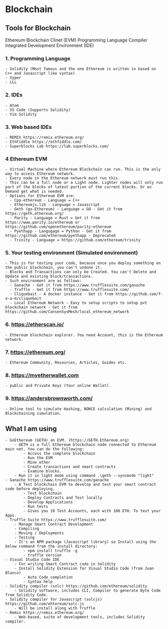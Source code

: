 # Blockchain

## Tools for Blockchain

Ethereum Blockchain Clinet (EVM)
Programming Language Compiler
Integrated Development Environment (IDE)

### 1. Programming Language
    - Solidity (Most famous and the one Ethereum is written in based on C++ and Javascript like syntax)
    - Vyper
    - LLL
  
### 2. IDEs
    - Atom
    - VS Code (Supports Solidity)
    - Vim Solidity

### 3. Web based IDEs
    - REMIX https://remix.ethereum.org/
    - EthFiddle https://ethfiddle.com/
    - Superblocks Lab https://lab.superblocks.com/

### 4 Ethereum EVM 
    - Virtual Machine where Ethereum Blockchain can run. This is the only way to access Ethereum network.
    - Every node in the Ethereum network must run this.
    - This can be a full node or a Light node. Lighter nodes will only run part of the blocks of latest portion of the current blocks. Or on Demand get what is needed.
    - Options for Ethereum EVM are:
      - Cpp-ethereum - Language = C++ 
      - Ethereumjs.lib - Language = Javascript
      - Geth (go-Ethereum) - Language = GO - Get it from https://geth.ethereum.org/
      - Parity - Language = Rust = Get it from https://www.parity.io/ethereum or https://github.com/openethereum/parity-ethereum 
      - Pyethapp - Langugage = Python - Get it from https://github.com/ethereum/pyethapp - Deprecated
      - Trinity - Language = https://github.com/ethereum/trinity

### 5. Your testing environment (Simulated environment)
    - This is for testing your code, because once you deploy something on the public blockchain, you can't undone it.
    - Blocks and Transactions can only be Created. You can't Delete and Update and existing block/transactions.
    - Such environment are as follows:
      - Ganache - Get it from https://www.trufflesuite.com/ganache
      - Truffle - Get it from https://www.trufflesuite.com/
      - Cliquebait - A docker instance - Get it from https://github.com/f-o-a-m/cliquebait
      - Local Ethereum Network - Easy to setup scripts to setup pvt blockchain network - Get it from https://github.com/ConsenSysMesh/local_ethereum_network 

### 6. https://etherscan.io/ 
    - Ethereum blockchain explorer. You need Account, this is the Ethereum network.
	
### 7. https://ethereum.org/
	- Ethereum Community, Resources, Articles, Guides etc.

### 8. https://myetherwallet.com
    - public and Private Keys (Your online Wallet).

### 9. https://andersbrownworth.com/
    - Online tool to simulate Hashing, NONCE calculation (Mining) and Blockchaining simulation.
    
## What I am using
    - GoEthereum (GETH) an EVM. (https://GETH.Ethereum.org)	  
		- GETH is a full Ethereum blockchain node connected to Ethereum main net. You can do the following:
			- Access the complete blockchain
			- Run the EVM
			- Mine ether
			- Create transactions and smart contracts
			- Examine blocks.
		- Run it in light mode using command .\geth --syncmode "light"
	- Ganache https://www.trufflesuite.com/ganache 
		- A Test blockchain EVM to develop and test your smart contract code before deploying.
			- Test blockchain
			- Deploy Contracts and Test locally
			- Develop Applications
			- Run tests
			- Gives you 10 Test Accounts, each with 100 ETH. To test your Apps.
    - Truffle Suite https://www.trufflesuite.com/
        - Manage Smart Contract Development
		- Compiling
		- Moving / Deployments
		- Testing
		- It's an NPM package (Javascript library) so Install using the below command from the install directory:
			- npm install truffle -g
			- truffle version 
	- Visual Studio Code IDE
		- For writing Smart Contract code in Solidity
		- Install Solidity Extension for Visual Studio Code (from Juan Blanco)
			- Auto Code completion
			- Syntax help
    - Solidity compiler (solc) https://github.com/ethereum/solidity
        - Solidity software, includes CLI, Compiler to generate Byte Code from Solidity Code.		
    - Solidity compiler for Javascript (solcjs) https://github.com/ehtereum/solc-js
		- Will be install along with Truffle
    - Remix https://remix.ethereum.org/
        - Web-based, suite of development tools, includes Solidity compiler.     
